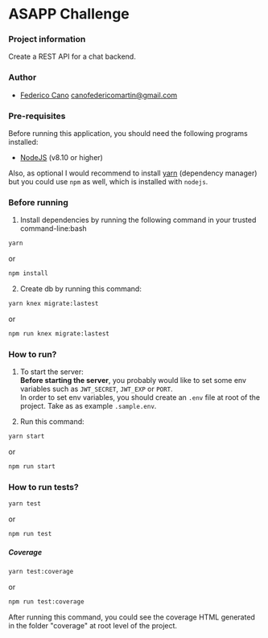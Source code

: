 # ASAPP Challenge

### Project information

Create a REST API for a chat backend.

### Author

- [Federico Cano](https://www.linkedin.com/in/canofm) <canofedericomartin@gmail.com>

### Pre-requisites

Before running this application, you should need the following programs installed:

- [NodeJS](https://nodejs.org/) (v8.10 or higher)

Also, as optional I would recommend to install [yarn](https://yarnpkg.com/en/) (dependency manager) but you could use `npm` as well, which is installed with `nodejs`.

### Before running

1. Install dependencies by running the following command in your trusted command-line:bash

```bash
yarn
```

or

```bash
npm install
```

2. Create db by running this command:

```bash
yarn knex migrate:lastest
```

or

```bash
npm run knex migrate:lastest
```

### How to run?

1. To start the server: <br />
   **Before starting the server**, you probably would like to set some env variables such as `JWT_SECRET`, `JWT_EXP` or `PORT`.<br />
   In order to set env variables, you should create an `.env` file at root of the project. Take as as example `.sample.env`.

2. Run this command:

```bash
yarn start
```

or

```bash
npm run start
```

### How to run tests?

```bash
yarn test
```

or

```bash
npm run test
```

##### Coverage

```bash
yarn test:coverage
```

or

```bash
npm run test:coverage
```

After running this command, you could see the coverage HTML generated in the folder "coverage" at root level of the project.

